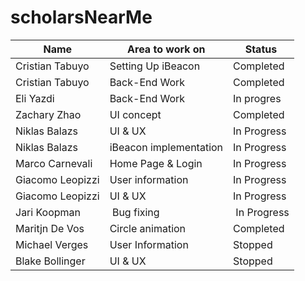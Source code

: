 # scholarsNearMe


| Name | Area to work on | Status | 
| ---- | ----------------------- |  ------ |
|Cristian Tabuyo |Setting Up iBeacon |Completed|
|Cristian Tabuyo |Back-End Work |Completed|
|Eli Yazdi |Back-End Work |In progres|
|Zachary Zhao |UI concept |Completed|
|Niklas Balazs |UI & UX |In Progress|
|Niklas Balazs |iBeacon implementation |In Progress|
|Marco Carnevali |Home Page & Login |In Progress|
|Giacomo Leopizzi |User information |In Progress|
|Giacomo Leopizzi |UI & UX |In Progress|
|Jari Koopman | Bug fixing | In Progress|
|Maritjn De Vos |Circle animation |Completed|
|Michael Verges |User Information |Stopped|
|Blake Bollinger |UI & UX |Stopped|
